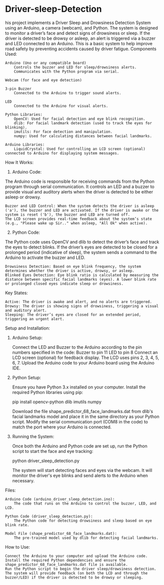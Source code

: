 # Driver-sleep-Detection
his project implements a Driver Sleep and Drowsiness Detection System using an Arduino, a camera (webcam), and Python. The system is designed to monitor a driver’s face and detect signs of drowsiness or sleep. If the driver is detected to be drowsy or asleep, an alert is triggered via a buzzer and LED connected to an Arduino. This is a basic system to help improve road safety by preventing accidents caused by driver fatigue.
Components Used:

    Arduino (Uno or any compatible board)
        Controls the buzzer and LED for sleep/drowsiness alerts.
        Communicates with the Python program via serial.

    Webcam (for face and eye detection)

    3-pin Buzzer
        Connected to the Arduino to trigger sound alerts.

    LED
        Connected to the Arduino for visual alerts.

    Python Libraries:
        OpenCV: Used for facial detection and eye blink recognition.
        dlib: For facial landmark detection (used to track the eyes for blinking).
        imutils: For face detection and manipulation.
        numpy: Used for calculating distances between facial landmarks.

    Arduino Libraries:
        LiquidCrystal: Used for controlling an LCD screen (optional) connected to Arduino for displaying system messages.

How It Works:
1. Arduino Code:

The Arduino code is responsible for receiving commands from the Python program through serial communication. It controls an LED and a buzzer to provide visual and auditory alerts when the driver is detected to be either asleep or drowsy.

    Buzzer and LED Control: When the system detects the driver is asleep ('a'), the buzzer and LED are activated. If the driver is awake or the system is reset ('b'), the buzzer and LED are turned off.
    The LCD screen provides real-time feedback about the system’s state (e.g., "Please wake up Sir.." when asleep, "All Ok" when active).

2. Python Code:

The Python code uses OpenCV and dlib to detect the driver’s face and track the eyes to detect blinks. If the driver’s eyes are detected to be closed for a prolonged period (indicative of sleep), the system sends a command to the Arduino to activate the buzzer and LED.

    Drowsiness Detection: Based on eye blink frequency, the system determines whether the driver is active, drowsy, or asleep.
    Blinked Eyes Detection: Eye blink ratio is calculated by measuring the distance between specific facial landmarks (eyes). A lower blink rate or prolonged closed eyes indicate sleep or drowsiness.

Key States:

    Active: The driver is awake and alert, and no alerts are triggered.
    Drowsy: The driver is showing signs of drowsiness, triggering a visual and auditory alert.
    Sleeping: The driver’s eyes are closed for an extended period, triggering an urgent alert.

Setup and Installation:
1. Arduino Setup:

    Connect the LED and Buzzer to the Arduino according to the pin numbers specified in the code:
        Buzzer to pin 11
        LED to pin 8
    Connect an LCD screen (optional) for feedback display. The LCD uses pins 2, 3, 4, 5, 6, 7.
    Upload the Arduino code to your Arduino board using the Arduino IDE.

2. Python Setup:

    Ensure you have Python 3.x installed on your computer.
    Install the required Python libraries using pip:

    pip install opencv-python dlib imutils numpy

    Download the file shape_predictor_68_face_landmarks.dat from dlib's facial landmarks model and place it in the same directory as your Python script.
    Modify the serial communication port (COM8 in the code) to match the port where your Arduino is connected.

3. Running the System:

    Once both the Arduino and Python code are set up, run the Python script to start the face and eye tracking:

    python driver_sleep_detection.py

    The system will start detecting faces and eyes via the webcam. It will monitor the driver's eye blinks and send alerts to the Arduino when necessary.

Files:

    Arduino Code (arduino_driver_sleep_detection.ino):
        The code that runs on the Arduino to control the buzzer, LED, and LCD.

    Python Code (driver_sleep_detection.py):
        The Python code for detecting drowsiness and sleep based on eye blink rate.

    Model File (shape_predictor_68_face_landmarks.dat):
        The pre-trained model used by dlib for detecting facial landmarks.

How to Use:

    Connect the Arduino to your computer and upload the Arduino code.
    Install the required Python dependencies and ensure the shape_predictor_68_face_landmarks.dat file is available.
    Run the Python script to begin the driver sleep/drowsiness detection.
    The system will provide feedback (on both the LCD and through the buzzer/LED) if the driver is detected to be drowsy or sleeping.
